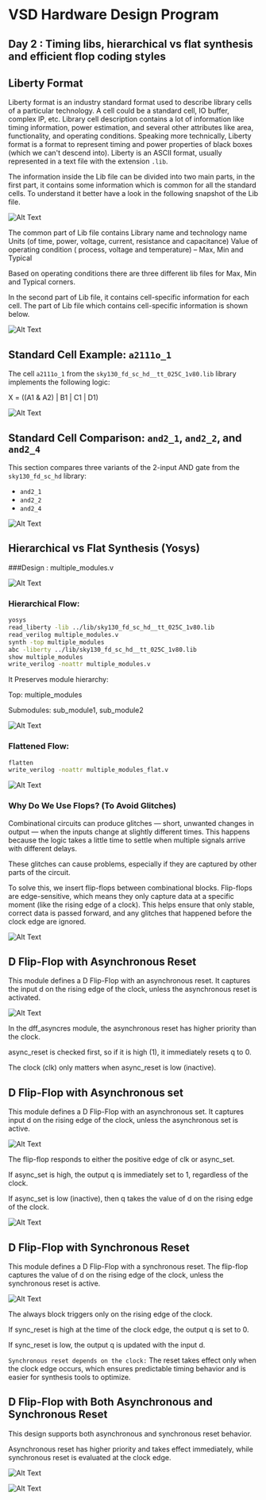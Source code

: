 # VSD Hardware Design Program

## Day 2 : Timing libs, hierarchical vs flat synthesis and efficient flop coding styles

## Liberty Format

Liberty format is an industry standard format used to describe library cells of a particular technology. A cell could be a standard cell, IO buffer, complex IP, etc. Library cell description contains a lot of information like timing information, power estimation, and several other attributes like area, functionality, and operating conditions. Speaking more technically, Liberty format is a format to represent timing and power properties of black boxes (which we can't descend into). Liberty is an ASCII format, usually represented in a text file with the extension `.lib`.

The information inside the Lib file can be divided into two main parts, in the first part, it contains some information which is common for all the standard cells. To understand it better have a look in the following snapshot of the Lib file.

![Alt Text](Images/1.png)

The common part of Lib file contains
Library name and technology name
Units (of time, power, voltage, current, resistance and capacitance)
Value of operating condition ( process, voltage and temperature) – Max, Min and Typical 

Based on operating conditions there are three different lib files for Max, Min and Typical corners. 

In the second part of Lib file, it contains cell-specific information for each cell. The part of Lib file which contains cell-specific information is shown below.

![Alt Text](Images/2.png)

## Standard Cell Example: `a2111o_1`

The cell `a2111o_1` from the `sky130_fd_sc_hd__tt_025C_1v80.lib` library implements the following logic:

X = ((A1 & A2) | B1 | C1 | D1)

![Alt Text](Images/3.png)

## Standard Cell Comparison: `and2_1`, `and2_2`, and `and2_4`

This section compares three variants of the 2-input AND gate from the `sky130_fd_sc_hd` library:
- `and2_1`
- `and2_2`
- `and2_4`

![Alt Text](Images/4.png)

## Hierarchical vs Flat Synthesis (Yosys)

###Design : multiple_modules.v

![Alt Text](Images/6.png)

### Hierarchical Flow:
```bash
yosys
read_liberty -lib ../lib/sky130_fd_sc_hd__tt_025C_1v80.lib
read_verilog multiple_modules.v
synth -top multiple_modules
abc -liberty ../lib/sky130_fd_sc_hd__tt_025C_1v80.lib
show multiple_modules
write_verilog -noattr multiple_modules.v
```

It Preserves module hierarchy:

Top: multiple_modules

Submodules: sub_module1, sub_module2

![Alt Text](Images/7.png)

### Flattened Flow:

```bash
flatten
write_verilog -noattr multiple_modules_flat.v
```
![Alt Text](Images/5.png)


### Why Do We Use Flops? (To Avoid Glitches)
Combinational circuits can produce glitches — short, unwanted changes in output — when the inputs change at slightly different times. This happens because the logic takes a little time to settle when multiple signals arrive with different delays.

These glitches can cause problems, especially if they are captured by other parts of the circuit.

To solve this, we insert flip-flops between combinational blocks. Flip-flops are edge-sensitive, which means they only capture data at a specific moment (like the rising edge of a clock). This helps ensure that only stable, correct data is passed forward, and any glitches that happened before the clock edge are ignored.

![Alt Text](Images/8.png)

## D Flip-Flop with Asynchronous Reset

This module defines a D Flip-Flop with an asynchronous reset. It captures the input d on the rising edge of the clock, unless the asynchronous reset is activated.

![Alt Text](Images/9.png)

In the dff_asyncres module, the asynchronous reset has higher priority than the clock.

async_reset is checked first, so if it is high (1), it immediately resets q to 0.

The clock (clk) only matters when async_reset is low (inactive).

## D Flip-Flop with Asynchronous set

This module defines a D Flip-Flop with an asynchronous set. It captures input d on the rising edge of the clock, unless the asynchronous set is active.

![Alt Text](Images/10.png)

The flip-flop responds to either the positive edge of clk or async_set.

If async_set is high, the output q is immediately set to 1, regardless of the clock.

If async_set is low (inactive), then q takes the value of d on the rising edge of the clock.

![Alt Text](Images/14.png)

## D Flip-Flop with Synchronous Reset

This module defines a D Flip-Flop with a synchronous reset. The flip-flop captures the value of d on the rising edge of the clock, unless the synchronous reset is active.

![Alt Text](Images/11.png)

The always block triggers only on the rising edge of the clock.

If sync_reset is high at the time of the clock edge, the output q is set to 0.

If sync_reset is low, the output q is updated with the input d.

`Synchronous reset depends on the clock:`
The reset takes effect only when the clock edge occurs, which ensures predictable timing behavior and is easier for synthesis tools to optimize.

## D Flip-Flop with Both Asynchronous and Synchronous Reset

This design supports both asynchronous and synchronous reset behavior.

Asynchronous reset has higher priority and takes effect immediately, while synchronous reset is evaluated at the clock edge.

![Alt Text](Images/12.png)

![Alt Text](Images/13.png)
